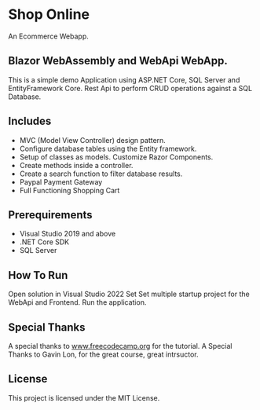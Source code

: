 # Shop Online
An Ecommerce Webapp.

## Blazor WebAssembly and WebApi WebApp.
This is a simple demo Application using ASP.NET Core, SQL Server and EntityFramework Core. Rest Api to perform CRUD operations against a SQL Database.

## Includes
- MVC (Model View Controller) design pattern.
- Configure database tables using the Entity framework.
- Setup of classes as models. Customize Razor Components.
- Create methods inside a controller.
- Create a search function to filter database results.
- Paypal Payment Gateway
- Full Functioning Shopping Cart

## Prerequirements
- Visual Studio 2019 and above
- .NET Core SDK
- SQL Server

## How To Run
Open solution in Visual Studio 2022
Set Set multiple startup project for the WebApi and Frontend.
Run the application.

## Special Thanks
A special thanks to www.freecodecamp.org for the tutorial.
A Special Thanks to Gavin Lon, for the great course, great intrsuctor.

## License
This project is licensed under the MIT License.
